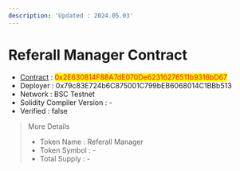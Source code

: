 ```yaml
---
description: 'Updated : 2024.05.03'
---
```


# Referall Manager Contract

* [Contract](https://testnet.bscscan.com/address/0x2E630814F88A7dE070De62316276511b9316bD67) : <mark style="color:red;">0x2E630814F88A7dE070De62316276511b9316bD67</mark>
* Deployer : 0x79c83E724b6C875001C799bEB6068014C1BBb513
* Network : BSC Testnet
* Solidity Compiler Version : -
* Verified : false

> More Details
>
> * Token Name : Referall Manager
> * Token Symbol : -
> * Total Supply : -
